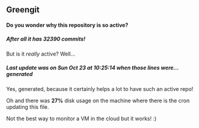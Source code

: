 ## Greengit

#### Do you wonder why this repository is so active?

##### After all it has 32390 commits!

But is it *really* active? Well...

##### Last update was on Sun Oct 23 at 10:25:14 when those lines were... generated

Yes, generated, because it certainly helps a lot to have such an active repo!

Oh and there was **27%** disk usage on the machine
where there is the cron updating this file.

Not the best way to monitor a VM in the cloud but it works! :)
